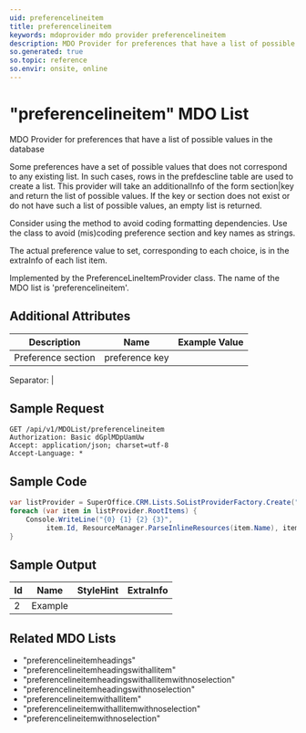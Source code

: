 ```yaml
---
uid: preferencelineitem
title: preferencelineitem
keywords: mdoprovider mdo provider preferencelineitem
description: MDO Provider for preferences that have a list of possible values in the database
so.generated: true
so.topic: reference
so.envir: onsite, online
---
```


# "preferencelineitem" MDO List
MDO Provider for preferences that have a list of possible values in the database

Some preferences have a set of possible values that does not correspond to any existing list. In such cases,
rows in the prefdescline table are used to create a list. This provider will take an additionalInfo of the form
section|key and return the list of possible values. If the key or section does not exist or do not have such
a list of possible values, an empty list is returned.


Consider using the <see cref="M:SuperOffice.CRM.Lists.PreferenceLineItemProvider.CreateAdditionalInfo(System.String,System.String)" /> method to avoid coding formatting dependencies.
Use the <see cref="T:SuperOffice.CRM.UserPreferenceStrings" /> class to avoid (mis)coding preference section and key names as strings.


The actual preference value to set, corresponding to each choice, is in the extraInfo of each list item.

Implemented by the <see cref="T:SuperOffice.CRM.Lists.PreferenceLineItemProvider">PreferenceLineItemProvider</see> class.
The name of the MDO list is 'preferencelineitem'.

## Additional Attributes

| Description | Name | Example Value |
|-----|-----|------|
|Preference section | preference key| |Functions|DisableContactDogEar|

Separator: |





## Sample Request

```http!
GET /api/v1/MDOList/preferencelineitem
Authorization: Basic dGplMDpUamUw
Accept: application/json; charset=utf-8
Accept-Language: *

```

## Sample Code
```cs
var listProvider = SuperOffice.CRM.Lists.SoListProviderFactory.Create("preferencelineitem", forceFlatList: true);
foreach (var item in listProvider.RootItems) {
    Console.WriteLine("{0} {1} {2} {3}", 
         item.Id, ResourceManager.ParseInlineResources(item.Name), item.StyleHint, item.ExtraInfo);
}
```

## Sample Output

|Id   | Name  |StyleHint|ExtraInfo |
| --- | ----- | ------- | -------- |
| 2 | Example | | |


## Related MDO Lists

* "preferencelineitemheadings"
* "preferencelineitemheadingswithallitem"
* "preferencelineitemheadingswithallitemwithnoselection"
* "preferencelineitemheadingswithnoselection"
* "preferencelineitemwithallitem"
* "preferencelineitemwithallitemwithnoselection"
* "preferencelineitemwithnoselection"
